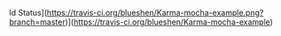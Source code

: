 ld Status](https://travis-ci.org/blueshen/Karma-mocha-example.png?branch=master)](https://travis-ci.org/blueshen/Karma-mocha-example)
